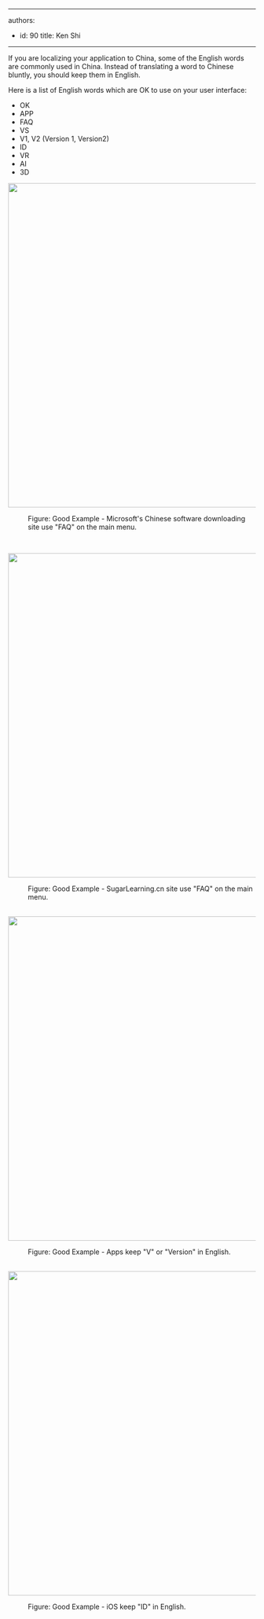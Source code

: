 

---
authors:
  - id: 90
    title: Ken Shi
---




<span class='intro'> <p>If you are localizing your application to China, some of the English words are commonly used in China. Instead of translating a word to Chinese bluntly, you should keep them&#160;in English.&#160;<br></p> </span>

<p>Here is a list of English&#160;words which are OK to use on your user&#160;interface&#58;<br></p><ul><li>​OK<br></li><li>APP<br></li><li>FAQ<br></li><li>VS<br></li><li>V1, V2 (Version 1, Version2)<br></li><li>ID<br></li><li>VR<br></li><li>AI<br></li><li>3D​<br></li></ul><dl class="ssw15-rteElement-ImageArea"> 
   <img src="/PublishingImages/microsoft%20download%20site.jpg" alt="" style="width&#58;660px;" /> 
</dl><dd class="ssw15-rteElement-FigureGood"> 
   Figure&#58; Good Example -&#160;Microsoft's Chinese&#160;software downloading site use &quot;FAQ&quot; on the main menu.</dd><p><br></p><dl class="ssw15-rteElement-ImageArea"> 
   <img src="/PublishingImages/sugarlearning%20cn%20site.jpg" alt="" style="width&#58;660px;" /> 
</dl><dd class="ssw15-rteElement-FigureGood"> 
   Figure&#58; Good Example -&#160;SugarLearning.cn site&#160;use &quot;FAQ&quot; on the main menu.&#160;<br></dd>​&#160; 
<dl class="ssw15-rteElement-ImageArea"> 
   <img src="/PublishingImages/Version%20OK.png" alt="" style="width&#58;660px;" /> 
</dl><dd class="ssw15-rteElement-FigureGood"> 
   Figure&#58; Good Example - Apps keep&#160;&quot;V&quot; or &quot;Version&quot; in English.&#160;<br></dd>​&#160; 
<dl class="ssw15-rteElement-ImageArea"> 
   <img src="/PublishingImages/FACE%20ID.png" alt="" style="width&#58;660px;" /> 
</dl><dd class="ssw15-rteElement-FigureGood"> 
   Figure&#58; Good Example - iOS keep &quot;ID&quot; in English.&#160;<br></dd>​&#160;​​​ 
<div><p> 
      <br> 
   </p></div>


